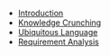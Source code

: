 * [Introduction](introduction.md)
* [Knowledge Crunching](knowledge-crunching.md)
* [Ubiquitous Language](ubiquitous-language.md)
* [Requirement Analysis](requirement-analysis/)
